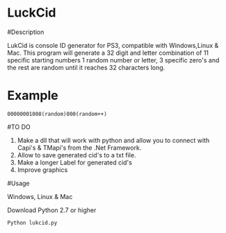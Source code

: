 # LuckCid

#Description

LukCid is console ID generator for PS3, compatible with Windows,Linux & Mac. This program will generate a 32 digit and letter combination of 11 specific starting numbers 1 random number or letter, 3 specific zero's and the rest are random until it reaches 32 characters long. 

# Example
`00000001008(random)000(random++)`

#TO DO 

1. Make a dll that will work with python and allow you to connect with Capi's & TMapi's from the .Net Framework.
2. Allow to save generated cid's to a txt file. 
3. Make a longer Label for generated cid's 
4. Improve graphics  


#Usage 

Windows, Linux & Mac    

 Download Python 2.7 or higher

 `Python lukcid.py`



